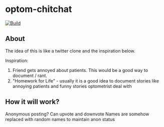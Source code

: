 # optom-chitchat

[![Build](https://github.com/ShivanS93/optom-chitchat/actions/workflows/main.yml/badge.svg)](https://github.com/ShivanS93/optom-chitchat/actions/workflows/main.yml)

## About

The idea of this is like a twitter clone and the inspiration below.

Inspiration:

1. Friend gets annoyed about patients. This would be a good way to document / rant.
2. "Homework for Life" - usually it is a good idea to document stories like annoying patients and funny stories optometrist deal with

## How it will work?

Anonymous posting?
Can upvote and downvote
Names are somehow replaced with random names to maintain anon status
